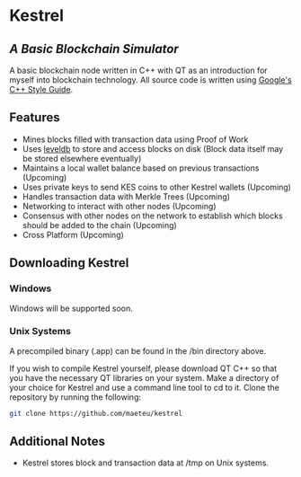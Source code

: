 # Kestrel
## _A Basic Blockchain Simulator_

A basic blockchain node written in C++ with QT as an introduction for myself into blockchain technology.
All source code is written using [Google's C++ Style Guide](https://google.github.io/styleguide/cppguide.html).

## Features
* Mines blocks filled with transaction data using Proof of Work
* Uses [leveldb](https://github.com/google/leveldb) to store and access blocks on disk (Block data itself may be stored elsewhere eventually)
* Maintains a local wallet balance based on previous transactions (Upcoming)
* Uses private keys to send KES coins to other Kestrel wallets (Upcoming)
* Handles transaction data with Merkle Trees (Upcoming)
* Networking to interact with other nodes (Upcoming)
* Consensus with other nodes on the network to establish which blocks should be added to the chain (Upcoming)
* Cross Platform (Upcoming)

## Downloading Kestrel
### Windows
Windows will be supported soon.

### Unix Systems
A precompiled binary (.app) can be found in the /bin directory above.

If you wish to compile Kestrel yourself, please download QT C++ so that you have the necessary QT libraries on your system.
Make a directory of your choice for Kestrel and use a command line tool to cd to it. Clone the repository by running the following:
```sh
git clone https://github.com/maeteu/kestrel
```

## Additional Notes
* Kestrel stores block and transaction data at /tmp on Unix systems.